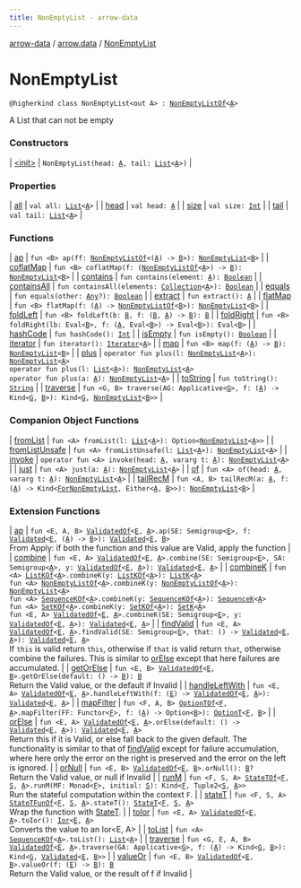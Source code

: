 ```yaml
---
title: NonEmptyList - arrow-data
---
```


[arrow-data](../../index.html) / [arrow.data](../index.html) / [NonEmptyList](./index.html)

# NonEmptyList

`@higherkind class NonEmptyList<out A> : `[`NonEmptyListOf`](../-non-empty-list-of.html)`<`[`A`](index.html#A)`>`

A List that can not be empty

### Constructors

| [&lt;init&gt;](-init-.html) | `NonEmptyList(head: `[`A`](index.html#A)`, tail: `[`List`](https://kotlinlang.org/api/latest/jvm/stdlib/kotlin.collections/-list/index.html)`<`[`A`](index.html#A)`>)` |

### Properties

| [all](all.html) | `val all: `[`List`](https://kotlinlang.org/api/latest/jvm/stdlib/kotlin.collections/-list/index.html)`<`[`A`](index.html#A)`>` |
| [head](head.html) | `val head: `[`A`](index.html#A) |
| [size](size.html) | `val size: `[`Int`](https://kotlinlang.org/api/latest/jvm/stdlib/kotlin/-int/index.html) |
| [tail](tail.html) | `val tail: `[`List`](https://kotlinlang.org/api/latest/jvm/stdlib/kotlin.collections/-list/index.html)`<`[`A`](index.html#A)`>` |

### Functions

| [ap](ap.html) | `fun <B> ap(ff: `[`NonEmptyListOf`](../-non-empty-list-of.html)`<(`[`A`](index.html#A)`) -> `[`B`](ap.html#B)`>): `[`NonEmptyList`](./index.html)`<`[`B`](ap.html#B)`>` |
| [coflatMap](coflat-map.html) | `fun <B> coflatMap(f: (`[`NonEmptyListOf`](../-non-empty-list-of.html)`<`[`A`](index.html#A)`>) -> `[`B`](coflat-map.html#B)`): `[`NonEmptyList`](./index.html)`<`[`B`](coflat-map.html#B)`>` |
| [contains](contains.html) | `fun contains(element: `[`A`](index.html#A)`): `[`Boolean`](https://kotlinlang.org/api/latest/jvm/stdlib/kotlin/-boolean/index.html) |
| [containsAll](contains-all.html) | `fun containsAll(elements: `[`Collection`](https://kotlinlang.org/api/latest/jvm/stdlib/kotlin.collections/-collection/index.html)`<`[`A`](index.html#A)`>): `[`Boolean`](https://kotlinlang.org/api/latest/jvm/stdlib/kotlin/-boolean/index.html) |
| [equals](equals.html) | `fun equals(other: `[`Any`](https://kotlinlang.org/api/latest/jvm/stdlib/kotlin/-any/index.html)`?): `[`Boolean`](https://kotlinlang.org/api/latest/jvm/stdlib/kotlin/-boolean/index.html) |
| [extract](extract.html) | `fun extract(): `[`A`](index.html#A) |
| [flatMap](flat-map.html) | `fun <B> flatMap(f: (`[`A`](index.html#A)`) -> `[`NonEmptyListOf`](../-non-empty-list-of.html)`<`[`B`](flat-map.html#B)`>): `[`NonEmptyList`](./index.html)`<`[`B`](flat-map.html#B)`>` |
| [foldLeft](fold-left.html) | `fun <B> foldLeft(b: `[`B`](fold-left.html#B)`, f: (`[`B`](fold-left.html#B)`, `[`A`](index.html#A)`) -> `[`B`](fold-left.html#B)`): `[`B`](fold-left.html#B) |
| [foldRight](fold-right.html) | `fun <B> foldRight(lb: Eval<`[`B`](fold-right.html#B)`>, f: (`[`A`](index.html#A)`, Eval<`[`B`](fold-right.html#B)`>) -> Eval<`[`B`](fold-right.html#B)`>): Eval<`[`B`](fold-right.html#B)`>` |
| [hashCode](hash-code.html) | `fun hashCode(): `[`Int`](https://kotlinlang.org/api/latest/jvm/stdlib/kotlin/-int/index.html) |
| [isEmpty](is-empty.html) | `fun isEmpty(): `[`Boolean`](https://kotlinlang.org/api/latest/jvm/stdlib/kotlin/-boolean/index.html) |
| [iterator](iterator.html) | `fun iterator(): `[`Iterator`](https://kotlinlang.org/api/latest/jvm/stdlib/kotlin.collections/-iterator/index.html)`<`[`A`](index.html#A)`>` |
| [map](map.html) | `fun <B> map(f: (`[`A`](index.html#A)`) -> `[`B`](map.html#B)`): `[`NonEmptyList`](./index.html)`<`[`B`](map.html#B)`>` |
| [plus](plus.html) | `operator fun plus(l: `[`NonEmptyList`](./index.html)`<`[`A`](index.html#A)`>): `[`NonEmptyList`](./index.html)`<`[`A`](index.html#A)`>`<br>`operator fun plus(l: `[`List`](https://kotlinlang.org/api/latest/jvm/stdlib/kotlin.collections/-list/index.html)`<`[`A`](index.html#A)`>): `[`NonEmptyList`](./index.html)`<`[`A`](index.html#A)`>`<br>`operator fun plus(a: `[`A`](index.html#A)`): `[`NonEmptyList`](./index.html)`<`[`A`](index.html#A)`>` |
| [toString](to-string.html) | `fun toString(): `[`String`](https://kotlinlang.org/api/latest/jvm/stdlib/kotlin/-string/index.html) |
| [traverse](traverse.html) | `fun <G, B> traverse(AG: Applicative<`[`G`](traverse.html#G)`>, f: (`[`A`](index.html#A)`) -> Kind<`[`G`](traverse.html#G)`, `[`B`](traverse.html#B)`>): Kind<`[`G`](traverse.html#G)`, `[`NonEmptyList`](./index.html)`<`[`B`](traverse.html#B)`>>` |

### Companion Object Functions

| [fromList](from-list.html) | `fun <A> fromList(l: `[`List`](https://kotlinlang.org/api/latest/jvm/stdlib/kotlin.collections/-list/index.html)`<`[`A`](from-list.html#A)`>): Option<`[`NonEmptyList`](./index.html)`<`[`A`](from-list.html#A)`>>` |
| [fromListUnsafe](from-list-unsafe.html) | `fun <A> fromListUnsafe(l: `[`List`](https://kotlinlang.org/api/latest/jvm/stdlib/kotlin.collections/-list/index.html)`<`[`A`](from-list-unsafe.html#A)`>): `[`NonEmptyList`](./index.html)`<`[`A`](from-list-unsafe.html#A)`>` |
| [invoke](invoke.html) | `operator fun <A> invoke(head: `[`A`](invoke.html#A)`, vararg t: `[`A`](invoke.html#A)`): `[`NonEmptyList`](./index.html)`<`[`A`](invoke.html#A)`>` |
| [just](just.html) | `fun <A> just(a: `[`A`](just.html#A)`): `[`NonEmptyList`](./index.html)`<`[`A`](just.html#A)`>` |
| [of](of.html) | `fun <A> of(head: `[`A`](of.html#A)`, vararg t: `[`A`](of.html#A)`): `[`NonEmptyList`](./index.html)`<`[`A`](of.html#A)`>` |
| [tailRecM](tail-rec-m.html) | `fun <A, B> tailRecM(a: `[`A`](tail-rec-m.html#A)`, f: (`[`A`](tail-rec-m.html#A)`) -> Kind<`[`ForNonEmptyList`](../-for-non-empty-list.html)`, Either<`[`A`](tail-rec-m.html#A)`, `[`B`](tail-rec-m.html#B)`>>): `[`NonEmptyList`](./index.html)`<`[`B`](tail-rec-m.html#B)`>` |

### Extension Functions

| [ap](../arrow.-kind/ap.html) | `fun <E, A, B> `[`ValidatedOf`](../-validated-of.html)`<`[`E`](../arrow.-kind/ap.html#E)`, `[`A`](../arrow.-kind/ap.html#A)`>.ap(SE: Semigroup<`[`E`](../arrow.-kind/ap.html#E)`>, f: `[`Validated`](../-validated/index.html)`<`[`E`](../arrow.-kind/ap.html#E)`, (`[`A`](../arrow.-kind/ap.html#A)`) -> `[`B`](../arrow.-kind/ap.html#B)`>): `[`Validated`](../-validated/index.html)`<`[`E`](../arrow.-kind/ap.html#E)`, `[`B`](../arrow.-kind/ap.html#B)`>`<br>From Apply: if both the function and this value are Valid, apply the function |
| [combine](../arrow.-kind/combine.html) | `fun <E, A> `[`ValidatedOf`](../-validated-of.html)`<`[`E`](../arrow.-kind/combine.html#E)`, `[`A`](../arrow.-kind/combine.html#A)`>.combine(SE: Semigroup<`[`E`](../arrow.-kind/combine.html#E)`>, SA: Semigroup<`[`A`](../arrow.-kind/combine.html#A)`>, y: `[`ValidatedOf`](../-validated-of.html)`<`[`E`](../arrow.-kind/combine.html#E)`, `[`A`](../arrow.-kind/combine.html#A)`>): `[`Validated`](../-validated/index.html)`<`[`E`](../arrow.-kind/combine.html#E)`, `[`A`](../arrow.-kind/combine.html#A)`>` |
| [combineK](../arrow.-kind/combine-k.html) | `fun <A> `[`ListKOf`](../-list-k-of.html)`<`[`A`](../arrow.-kind/combine-k.html#A)`>.combineK(y: `[`ListKOf`](../-list-k-of.html)`<`[`A`](../arrow.-kind/combine-k.html#A)`>): `[`ListK`](../-list-k/index.html)`<`[`A`](../arrow.-kind/combine-k.html#A)`>`<br>`fun <A> `[`NonEmptyListOf`](../-non-empty-list-of.html)`<`[`A`](../arrow.-kind/combine-k.html#A)`>.combineK(y: `[`NonEmptyListOf`](../-non-empty-list-of.html)`<`[`A`](../arrow.-kind/combine-k.html#A)`>): `[`NonEmptyList`](./index.html)`<`[`A`](../arrow.-kind/combine-k.html#A)`>`<br>`fun <A> `[`SequenceKOf`](../-sequence-k-of.html)`<`[`A`](../arrow.-kind/combine-k.html#A)`>.combineK(y: `[`SequenceKOf`](../-sequence-k-of.html)`<`[`A`](../arrow.-kind/combine-k.html#A)`>): `[`SequenceK`](../-sequence-k/index.html)`<`[`A`](../arrow.-kind/combine-k.html#A)`>`<br>`fun <A> `[`SetKOf`](../-set-k-of.html)`<`[`A`](../arrow.-kind/combine-k.html#A)`>.combineK(y: `[`SetKOf`](../-set-k-of.html)`<`[`A`](../arrow.-kind/combine-k.html#A)`>): `[`SetK`](../-set-k/index.html)`<`[`A`](../arrow.-kind/combine-k.html#A)`>`<br>`fun <E, A> `[`ValidatedOf`](../-validated-of.html)`<`[`E`](../arrow.-kind/combine-k.html#E)`, `[`A`](../arrow.-kind/combine-k.html#A)`>.combineK(SE: Semigroup<`[`E`](../arrow.-kind/combine-k.html#E)`>, y: `[`ValidatedOf`](../-validated-of.html)`<`[`E`](../arrow.-kind/combine-k.html#E)`, `[`A`](../arrow.-kind/combine-k.html#A)`>): `[`Validated`](../-validated/index.html)`<`[`E`](../arrow.-kind/combine-k.html#E)`, `[`A`](../arrow.-kind/combine-k.html#A)`>` |
| [findValid](../arrow.-kind/find-valid.html) | `fun <E, A> `[`ValidatedOf`](../-validated-of.html)`<`[`E`](../arrow.-kind/find-valid.html#E)`, `[`A`](../arrow.-kind/find-valid.html#A)`>.findValid(SE: Semigroup<`[`E`](../arrow.-kind/find-valid.html#E)`>, that: () -> `[`Validated`](../-validated/index.html)`<`[`E`](../arrow.-kind/find-valid.html#E)`, `[`A`](../arrow.-kind/find-valid.html#A)`>): `[`Validated`](../-validated/index.html)`<`[`E`](../arrow.-kind/find-valid.html#E)`, `[`A`](../arrow.-kind/find-valid.html#A)`>`<br>If `this` is valid return `this`, otherwise if `that` is valid return `that`, otherwise combine the failures. This is similar to [orElse](../arrow.-kind/or-else.html) except that here failures are accumulated. |
| [getOrElse](../arrow.-kind/get-or-else.html) | `fun <E, B> `[`ValidatedOf`](../-validated-of.html)`<`[`E`](../arrow.-kind/get-or-else.html#E)`, `[`B`](../arrow.-kind/get-or-else.html#B)`>.getOrElse(default: () -> `[`B`](../arrow.-kind/get-or-else.html#B)`): `[`B`](../arrow.-kind/get-or-else.html#B)<br>Return the Valid value, or the default if Invalid |
| [handleLeftWith](../arrow.-kind/handle-left-with.html) | `fun <E, A> `[`ValidatedOf`](../-validated-of.html)`<`[`E`](../arrow.-kind/handle-left-with.html#E)`, `[`A`](../arrow.-kind/handle-left-with.html#A)`>.handleLeftWith(f: (`[`E`](../arrow.-kind/handle-left-with.html#E)`) -> `[`ValidatedOf`](../-validated-of.html)`<`[`E`](../arrow.-kind/handle-left-with.html#E)`, `[`A`](../arrow.-kind/handle-left-with.html#A)`>): `[`Validated`](../-validated/index.html)`<`[`E`](../arrow.-kind/handle-left-with.html#E)`, `[`A`](../arrow.-kind/handle-left-with.html#A)`>` |
| [mapFilter](../arrow.-kind/map-filter.html) | `fun <F, A, B> `[`OptionTOf`](../-option-t-of.html)`<`[`F`](../arrow.-kind/map-filter.html#F)`, `[`A`](../arrow.-kind/map-filter.html#A)`>.mapFilter(FF: Functor<`[`F`](../arrow.-kind/map-filter.html#F)`>, f: (`[`A`](../arrow.-kind/map-filter.html#A)`) -> Option<`[`B`](../arrow.-kind/map-filter.html#B)`>): `[`OptionT`](../-option-t/index.html)`<`[`F`](../arrow.-kind/map-filter.html#F)`, `[`B`](../arrow.-kind/map-filter.html#B)`>` |
| [orElse](../arrow.-kind/or-else.html) | `fun <E, A> `[`ValidatedOf`](../-validated-of.html)`<`[`E`](../arrow.-kind/or-else.html#E)`, `[`A`](../arrow.-kind/or-else.html#A)`>.orElse(default: () -> `[`Validated`](../-validated/index.html)`<`[`E`](../arrow.-kind/or-else.html#E)`, `[`A`](../arrow.-kind/or-else.html#A)`>): `[`Validated`](../-validated/index.html)`<`[`E`](../arrow.-kind/or-else.html#E)`, `[`A`](../arrow.-kind/or-else.html#A)`>`<br>Return this if it is Valid, or else fall back to the given default. The functionality is similar to that of [findValid](../arrow.-kind/find-valid.html) except for failure accumulation, where here only the error on the right is preserved and the error on the left is ignored. |
| [orNull](../arrow.-kind/or-null.html) | `fun <E, B> `[`ValidatedOf`](../-validated-of.html)`<`[`E`](../arrow.-kind/or-null.html#E)`, `[`B`](../arrow.-kind/or-null.html#B)`>.orNull(): `[`B`](../arrow.-kind/or-null.html#B)`?`<br>Return the Valid value, or null if Invalid |
| [runM](../arrow.-kind/run-m.html) | `fun <F, S, A> `[`StateTOf`](../-state-t-of.html)`<`[`F`](../arrow.-kind/run-m.html#F)`, `[`S`](../arrow.-kind/run-m.html#S)`, `[`A`](../arrow.-kind/run-m.html#A)`>.runM(MF: Monad<`[`F`](../arrow.-kind/run-m.html#F)`>, initial: `[`S`](../arrow.-kind/run-m.html#S)`): Kind<`[`F`](../arrow.-kind/run-m.html#F)`, Tuple2<`[`S`](../arrow.-kind/run-m.html#S)`, `[`A`](../arrow.-kind/run-m.html#A)`>>`<br>Run the stateful computation within the context `F`. |
| [stateT](../arrow.-kind/state-t.html) | `fun <F, S, A> `[`StateTFunOf`](../-state-t-fun-of.html)`<`[`F`](../arrow.-kind/state-t.html#F)`, `[`S`](../arrow.-kind/state-t.html#S)`, `[`A`](../arrow.-kind/state-t.html#A)`>.stateT(): `[`StateT`](../-state-t/index.html)`<`[`F`](../arrow.-kind/state-t.html#F)`, `[`S`](../arrow.-kind/state-t.html#S)`, `[`A`](../arrow.-kind/state-t.html#A)`>`<br>Wrap the function with [StateT](../-state-t/index.html). |
| [toIor](../arrow.-kind/to-ior.html) | `fun <E, A> `[`ValidatedOf`](../-validated-of.html)`<`[`E`](../arrow.-kind/to-ior.html#E)`, `[`A`](../arrow.-kind/to-ior.html#A)`>.toIor(): `[`Ior`](../-ior/index.html)`<`[`E`](../arrow.-kind/to-ior.html#E)`, `[`A`](../arrow.-kind/to-ior.html#A)`>`<br>Converts the value to an Ior&lt;E, A&gt; |
| [toList](../arrow.-kind/to-list.html) | `fun <A> `[`SequenceKOf`](../-sequence-k-of.html)`<`[`A`](../arrow.-kind/to-list.html#A)`>.toList(): `[`List`](https://kotlinlang.org/api/latest/jvm/stdlib/kotlin.collections/-list/index.html)`<`[`A`](../arrow.-kind/to-list.html#A)`>` |
| [traverse](../arrow.-kind/traverse.html) | `fun <G, E, A, B> `[`ValidatedOf`](../-validated-of.html)`<`[`E`](../arrow.-kind/traverse.html#E)`, `[`A`](../arrow.-kind/traverse.html#A)`>.traverse(GA: Applicative<`[`G`](../arrow.-kind/traverse.html#G)`>, f: (`[`A`](../arrow.-kind/traverse.html#A)`) -> Kind<`[`G`](../arrow.-kind/traverse.html#G)`, `[`B`](../arrow.-kind/traverse.html#B)`>): Kind<`[`G`](../arrow.-kind/traverse.html#G)`, `[`Validated`](../-validated/index.html)`<`[`E`](../arrow.-kind/traverse.html#E)`, `[`B`](../arrow.-kind/traverse.html#B)`>>` |
| [valueOr](../arrow.-kind/value-or.html) | `fun <E, B> `[`ValidatedOf`](../-validated-of.html)`<`[`E`](../arrow.-kind/value-or.html#E)`, `[`B`](../arrow.-kind/value-or.html#B)`>.valueOr(f: (`[`E`](../arrow.-kind/value-or.html#E)`) -> `[`B`](../arrow.-kind/value-or.html#B)`): `[`B`](../arrow.-kind/value-or.html#B)<br>Return the Valid value, or the result of f if Invalid |

